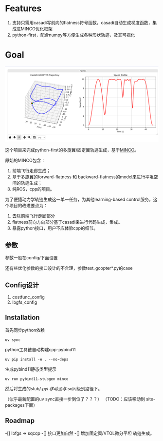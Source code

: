 # Features
1. 支持只需用casadi写前向的flatness符号函数，casadi自动生成梯度函数，集成进MINCO优化框架
2. python-first，配合numpy等方便生成各种形状轨迹，及其可视化

# Goal
![MINCO轨迹](./thumbnail.png)

这个项目来完成python-first的多旋翼/固定翼轨迹生成，基于[MINCO](https://github.com/ZJU-FAST-Lab/GCOPTER.git)。

原始的MINCO包含：
1. 前端飞行走廊生成；
2. 基于多旋翼的forward-flatness 和 backward-flatness的model来进行平坦空间的轨迹生成；
3. 纯ROS，cpp的项目。

为了便捷动力学轨迹生成这一单一任务，为其他learning-based control服务，这个项目的改进要点为：
1. 去除前端飞行走廊部分
2. flatness前向方向部分基于casadi来进行代码生成，集成。
3. 暴露python接口，用户不应体验cpp的细节。


## 参数
参数一般在config/下面设置

还有些优化参数的接口设计的不合理，参数test_gcopter*.py的case



## Config设计
1. costfunc_config
2. lbgfs_config



## Installation
首先同步python依赖
```shell
uv sync
```

python工具链自动构建cpp-pybind11
```shell
uv pip install -e . --no-deps
```

生成pybind11静态类型提示
```shell
uv run pybind11-stubgen minco
```
然后将生成的stub/*.pyi 移动至与*.so同级别路径下。

（似乎最新配置的uv sync直接一步到位了？？？）
（TODO：应该移动到 site-packages下面）



## Roadmap
-[] lbfgs -> sqcqp
-[] 接口更加自然
-[] 增加固定翼/VTOL微分平坦 轨迹生成。


